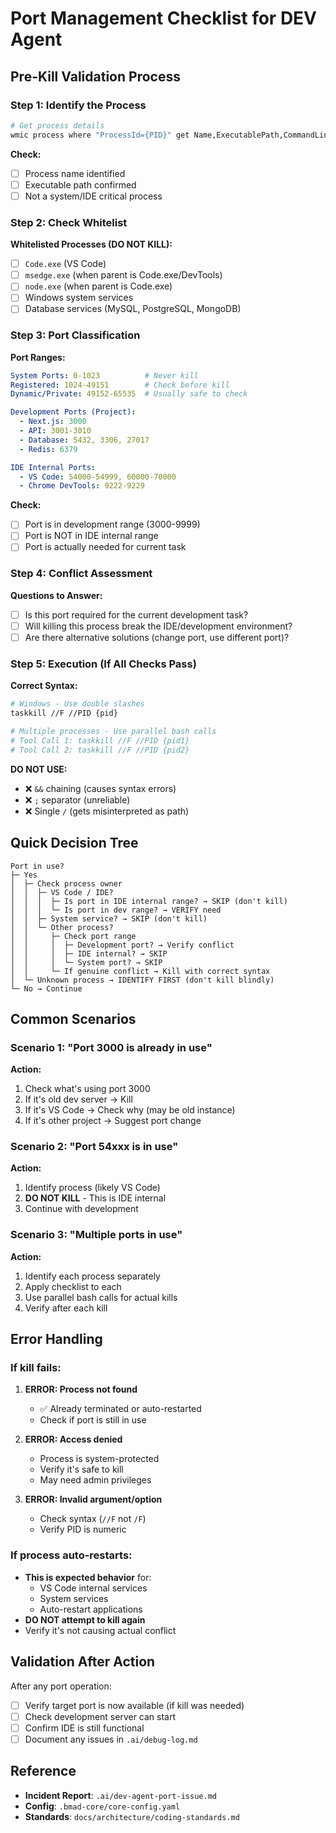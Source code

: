 # Port Management Checklist for DEV Agent

## Pre-Kill Validation Process

### Step 1: Identify the Process
```bash
# Get process details
wmic process where "ProcessId={PID}" get Name,ExecutablePath,CommandLine
```

**Check:**
- [ ] Process name identified
- [ ] Executable path confirmed
- [ ] Not a system/IDE critical process

### Step 2: Check Whitelist

**Whitelisted Processes (DO NOT KILL):**
- [ ] `Code.exe` (VS Code)
- [ ] `msedge.exe` (when parent is Code.exe/DevTools)
- [ ] `node.exe` (when parent is Code.exe)
- [ ] Windows system services
- [ ] Database services (MySQL, PostgreSQL, MongoDB)

### Step 3: Port Classification

**Port Ranges:**
```yaml
System Ports: 0-1023          # Never kill
Registered: 1024-49151        # Check before kill
Dynamic/Private: 49152-65535  # Usually safe to check

Development Ports (Project):
  - Next.js: 3000
  - API: 3001-3010
  - Database: 5432, 3306, 27017
  - Redis: 6379

IDE Internal Ports:
  - VS Code: 54000-54999, 60000-70000
  - Chrome DevTools: 9222-9229
```

**Check:**
- [ ] Port is in development range (3000-9999)
- [ ] Port is NOT in IDE internal range
- [ ] Port is actually needed for current task

### Step 4: Conflict Assessment

**Questions to Answer:**
- [ ] Is this port required for the current development task?
- [ ] Will killing this process break the IDE/development environment?
- [ ] Are there alternative solutions (change port, use different port)?

### Step 5: Execution (If All Checks Pass)

**Correct Syntax:**
```bash
# Windows - Use double slashes
taskkill //F //PID {pid}

# Multiple processes - Use parallel bash calls
# Tool Call 1: taskkill //F //PID {pid1}
# Tool Call 2: taskkill //F //PID {pid2}
```

**DO NOT USE:**
- ❌ `&&` chaining (causes syntax errors)
- ❌ `;` separator (unreliable)
- ❌ Single `/` (gets misinterpreted as path)

## Quick Decision Tree

```
Port in use?
├─ Yes
│  ├─ Check process owner
│  │  ├─ VS Code / IDE?
│  │  │  ├─ Is port in IDE internal range? → SKIP (don't kill)
│  │  │  └─ Is port in dev range? → VERIFY need
│  │  ├─ System service? → SKIP (don't kill)
│  │  └─ Other process?
│  │     ├─ Check port range
│  │     │  ├─ Development port? → Verify conflict
│  │     │  ├─ IDE internal? → SKIP
│  │     │  └─ System port? → SKIP
│  │     └─ If genuine conflict → Kill with correct syntax
│  └─ Unknown process → IDENTIFY FIRST (don't kill blindly)
└─ No → Continue
```

## Common Scenarios

### Scenario 1: "Port 3000 is already in use"
**Action:**
1. Check what's using port 3000
2. If it's old dev server → Kill
3. If it's VS Code → Check why (may be old instance)
4. If it's other project → Suggest port change

### Scenario 2: "Port 54xxx is in use"
**Action:**
1. Identify process (likely VS Code)
2. **DO NOT KILL** - This is IDE internal
3. Continue with development

### Scenario 3: "Multiple ports in use"
**Action:**
1. Identify each process separately
2. Apply checklist to each
3. Use parallel bash calls for actual kills
4. Verify after each kill

## Error Handling

### If kill fails:
1. **ERROR: Process not found**
   - ✅ Already terminated or auto-restarted
   - Check if port is still in use

2. **ERROR: Access denied**
   - Process is system-protected
   - Verify it's safe to kill
   - May need admin privileges

3. **ERROR: Invalid argument/option**
   - Check syntax (`//F` not `/F`)
   - Verify PID is numeric

### If process auto-restarts:
- **This is expected behavior** for:
  - VS Code internal services
  - System services
  - Auto-restart applications
- **DO NOT attempt to kill again**
- Verify it's not causing actual conflict

## Validation After Action

After any port operation:
- [ ] Verify target port is now available (if kill was needed)
- [ ] Check development server can start
- [ ] Confirm IDE is still functional
- [ ] Document any issues in `.ai/debug-log.md`

## Reference

- **Incident Report**: `.ai/dev-agent-port-issue.md`
- **Config**: `.bmad-core/core-config.yaml`
- **Standards**: `docs/architecture/coding-standards.md`
